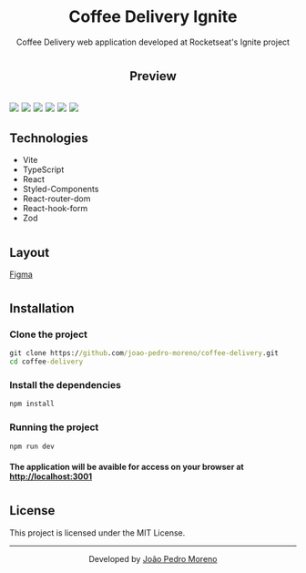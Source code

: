 <h1 align="center">Coffee Delivery Ignite</h1>

<p align="center">Coffee Delivery web application developed at Rocketseat's Ignite project</p>

#

<h2 align="center">Preview<h2>

<img src="https://i.imgur.com/G3zFoTL.png" />

<img src="https://i.imgur.com/wEbundx.png" />

<img src="https://i.imgur.com/IXkzre4.png" />

<img src="https://i.imgur.com/FjDp3gz.png" />

<img src="https://i.imgur.com/vFkCKR3.png" />

<img src="https://i.imgur.com/fmhRXy5.png" />


## Technologies

<ul>
    <li>Vite</li>
    <li>TypeScript</li>
    <li>React</li>
    <li>Styled-Components</li>
    <li>React-router-dom</li>
    <li>React-hook-form</li>
    <li>Zod</li>
</ul>

#

## Layout

<a href="https://www.figma.com/file/5yT9ZzZmRQRS4yivGGB3pl/Coffee-Delivery?type=design&node-id=0-1" target="_blank">Figma</a>

#

## Installation

### Clone the project
```cmd
git clone https://github.com/joao-pedro-moreno/coffee-delivery.git
cd coffee-delivery
```

### Install the dependencies
```cmd
npm install
```

### Running the project
```cmd
npm run dev
```

#### The application will be avaible for access on your browser at <http://localhost:3001>

#

## License

This project is licensed under the MIT License.

---

<p align="center">Developed by <a href="https://github.com/joao-pedro-moreno" target="_blank">João Pedro Moreno</a></p>

